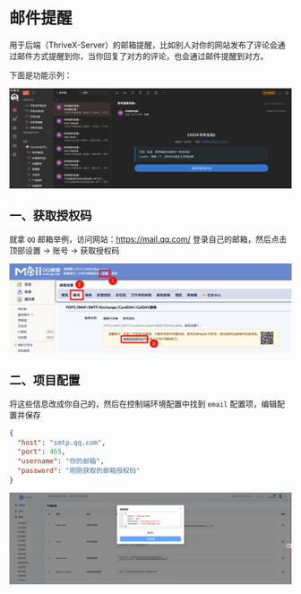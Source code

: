 # 邮件提醒

用于后端（ThriveX-Server）的邮箱提醒，比如别人对你的网站发布了评论会通过邮件方式提醒到你，当你回复了对方的评论，也会通过邮件提醒到对方。

下面是功能示列：

![image-20241215221226816](./assets/image-20241215221226816.png)



## 一、获取授权码

就拿 `QQ` 邮箱举例，访问网站：https://mail.qq.com/  登录自己的邮箱，然后点击顶部设置 -> 账号 -> 获取授权码

![image-20241215214557159](./assets/image-20241215214557159.png)



## 二、项目配置

将这些信息改成你自己的，然后在控制端环境配置中找到 `email` 配置项，编辑配置并保存

```json
{
  "host": "smtp.qq.com",
  "port": 465,
  "username": "你的邮箱",
  "password": "刚刚获取的邮箱授权码"
}
```

![image-20250707211423898](./assets/image-20250707211423898.png)
